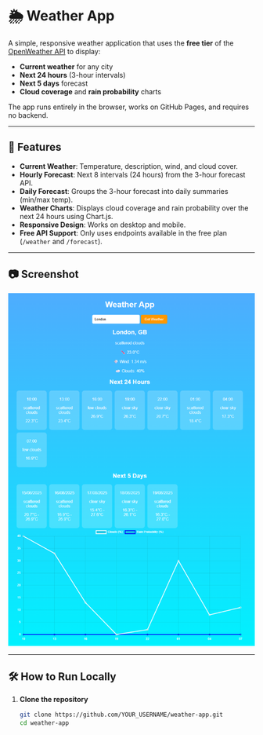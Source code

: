 # 🌦 Weather App

A simple, responsive weather application that uses the **free tier** of the [OpenWeather API](https://openweathermap.org/api) to display:

- **Current weather** for any city
- **Next 24 hours** (3-hour intervals)
- **Next 5 days** forecast
- **Cloud coverage** and **rain probability** charts

The app runs entirely in the browser, works on GitHub Pages, and requires no backend.

---

## 🚀 Features
- **Current Weather**: Temperature, description, wind, and cloud cover.
- **Hourly Forecast**: Next 8 intervals (24 hours) from the 3-hour forecast API.
- **Daily Forecast**: Groups the 3-hour forecast into daily summaries (min/max temp).
- **Weather Charts**: Displays cloud coverage and rain probability over the next 24 hours using Chart.js.
- **Responsive Design**: Works on desktop and mobile.
- **Free API Support**: Only uses endpoints available in the free plan (`/weather` and `/forecast`).

---

## 📷 Screenshot
![Weather App Screenshot](screenshot.png)

---

## 🛠 How to Run Locally

1. **Clone the repository**
   ```bash
   git clone https://github.com/YOUR_USERNAME/weather-app.git
   cd weather-app

